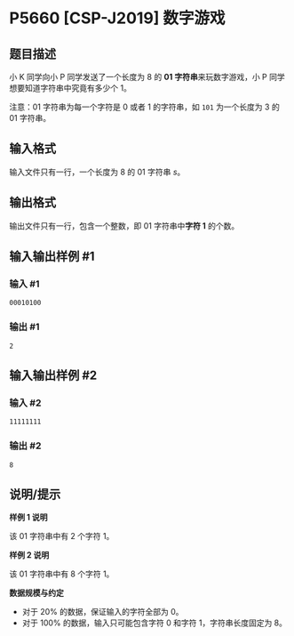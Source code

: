 # P5660 [CSP-J2019] 数字游戏

## 题目描述

小 K 同学向小 P 同学发送了一个长度为 $8$ 的 **01 字符串**来玩数字游戏，小 P 同学想要知道字符串中究竟有多少个 $1$。

注意：01 字符串为每一个字符是 $0$ 或者 $1$ 的字符串，如 `101` 为一个长度为 $3$ 的 01 字符串。

## 输入格式

输入文件只有一行，一个长度为 $8$ 的 01 字符串 $s$。

## 输出格式

输出文件只有一行，包含一个整数，即 01 字符串中**字符 $\mathbf 1$** 的个数。

## 输入输出样例 #1

### 输入 #1

```
00010100
```

### 输出 #1

```
2
```

## 输入输出样例 #2

### 输入 #2

```
11111111
```

### 输出 #2

```
8
```

## 说明/提示

**样例 1 说明**

该 01 字符串中有 $2$ 个字符 $1$。 


**样例 2 说明**

该 01 字符串中有 $8$ 个字符 $1$。

**数据规模与约定** 

- 对于 $20\%$ 的数据，保证输入的字符全部为 $0$。
- 对于 $100\%$ 的数据，输入只可能包含字符 $0$ 和字符 $1$，字符串长度固定为 $8$。